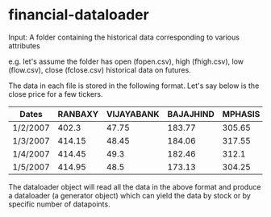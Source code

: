 # financial-dataloader

Input: A folder containing the historical data corresponding to various attributes

e.g. let's assume the folder has open (fopen.csv), high (fhigh.csv), low (flow.csv), close (fclose.csv) historical data on futures.

The data in each file is stored in the following format. Let's say below is the close price for a few tickers.

| Dates  | RANBAXY  | VIJAYABANK  | BAJAJHIND  | MPHASIS  |
|---|---|---|---|---|
| 1/2/2007  | 402.3|47.75|183.77|305.65|
| 1/3/2007 | 414.15|48.45|184.06|317.55|
| 1/4/2007  | 414.45|49.3|182.46|312.1|
| 1/5/2007  | 414.95|48.5|173.13|304.25|

The dataloader object will read all the data in the above format and produce a dataloader (a generator object) which can yield the data by stock or by specific number of datapoints. 



